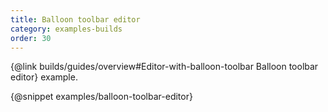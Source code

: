 ```yaml
---
title: Balloon toolbar editor
category: examples-builds
order: 30
---
```


{@link builds/guides/overview#Editor-with-balloon-toolbar Balloon toolbar editor} example.

{@snippet examples/balloon-toolbar-editor}
